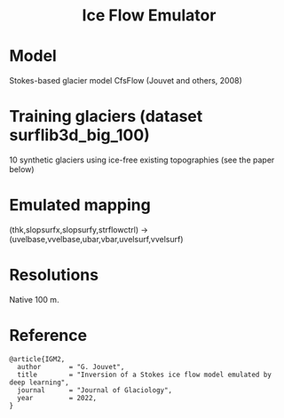### <h1 align="center" id="title">Ice Flow Emulator</h1>

# Model

Stokes-based glacier model CfsFlow (Jouvet and others, 2008)

# Training glaciers (dataset surflib3d_big_100)

10 synthetic glaciers using ice-free existing topographies (see the paper below)

# Emulated mapping

(thk,slopsurfx,slopsurfy,strflowctrl) -> (uvelbase,vvelbase,ubar,vbar,uvelsurf,vvelsurf)

# Resolutions

Native 100 m.  

# Reference

	@article{IGM2,
	  author       = "G. Jouvet",  
	  title        = "Inversion of a Stokes ice flow model emulated by deep learning",
	  journal      = "Journal of Glaciology",
	  year         = 2022,
	}
